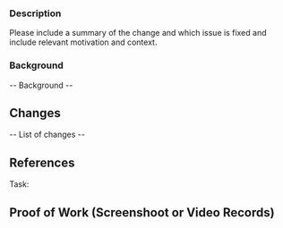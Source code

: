 ### Description
Please include a summary of the change and which issue is fixed and include relevant motivation and context.

### Background
-- Background --

## Changes
-- List of changes --

## References
Task:

## Proof of Work (Screenshoot or Video Records)
